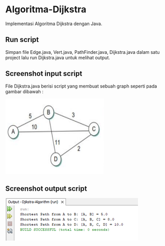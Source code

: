 # Algoritma-Dijkstra 
Implementasi Algoritma Dijkstra dengan Java.

## Run script
Simpan file Edge.java, Vert.java, PathFinder.java, Dijkstra.java dalam satu project lalu run Dijkstra.java untuk melihat output.

## Screenshot input script
File Dijkstra.java berisi script yang membuat sebuah graph seperti pada gambar dibawah :

![graph](https://github.com/muhfauzidk/Algoritma-Dijkstra/blob/dfb067bbc357ba07cc995beacfb3f2e673cdd936/graph.png)

## Screenshot output script
![output](https://github.com/muhfauzidk/Algoritma-Dijkstra/blob/e676ae24bc9a77d67ebd009abb09394101c340ba/output.png)
